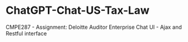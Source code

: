 # ChatGPT-Chat-US-Tax-Law
CMPE287 - Assignment: Deloitte Auditor Enterprise Chat UI - Ajax and Restful interface
